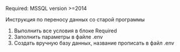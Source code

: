 Required:
MSSQL version >=2014




Инструкция по переносу данных со старой программы
1. Выполнить все условия в блоке Required
2. Заполнить параметры в файле .env
3. Создать вручную базу данных, название прописать в файл .env

